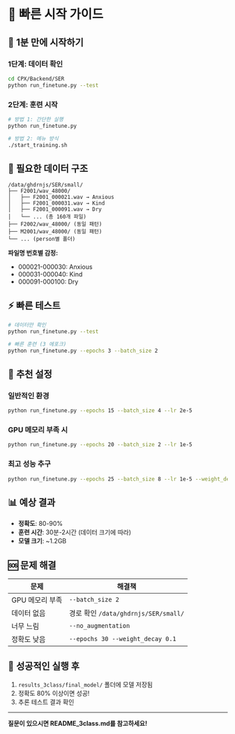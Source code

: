# 🚀 빠른 시작 가이드

## 💨 1분 만에 시작하기

### 1단계: 데이터 확인
```bash
cd CPX/Backend/SER
python run_finetune.py --test
```

### 2단계: 훈련 시작
```bash
# 방법 1: 간단한 실행
python run_finetune.py

# 방법 2: 메뉴 방식
./start_training.sh
```

## 📂 필요한 데이터 구조

```
/data/ghdrnjs/SER/small/
├── F2001/wav_48000/
│   ├── F2001_000021.wav → Anxious
│   ├── F2001_000031.wav → Kind
│   ├── F2001_000091.wav → Dry
│   └── ... (총 160개 파일)
├── F2002/wav_48000/ (동일 패턴)
├── M2001/wav_48000/ (동일 패턴)
└── ... (person별 폴더)
```

**파일명 번호별 감정:**
- 000021-000030: Anxious
- 000031-000040: Kind  
- 000091-000100: Dry

## ⚡ 빠른 테스트

```bash
# 데이터만 확인
python run_finetune.py --test

# 빠른 훈련 (3 에포크)
python run_finetune.py --epochs 3 --batch_size 2
```

## 🎯 추천 설정

### 일반적인 환경
```bash
python run_finetune.py --epochs 15 --batch_size 4 --lr 2e-5
```

### GPU 메모리 부족 시
```bash
python run_finetune.py --epochs 20 --batch_size 2 --lr 1e-5
```

### 최고 성능 추구
```bash
python run_finetune.py --epochs 25 --batch_size 8 --lr 1e-5 --weight_decay 0.1
```

## 📊 예상 결과

- **정확도**: 80-90%
- **훈련 시간**: 30분-2시간 (데이터 크기에 따라)
- **모델 크기**: ~1.2GB

## 🆘 문제 해결

| 문제 | 해결책 |
|------|--------|
| GPU 메모리 부족 | `--batch_size 2` |
| 데이터 없음 | 경로 확인 `/data/ghdrnjs/SER/small/` |
| 너무 느림 | `--no_augmentation` |
| 정확도 낮음 | `--epochs 30 --weight_decay 0.1` |

## 🎉 성공적인 실행 후

1. `results_3class/final_model/` 폴더에 모델 저장됨
2. 정확도 80% 이상이면 성공!
3. 추론 테스트 결과 확인

---

**질문이 있으시면 README_3class.md를 참고하세요!**
